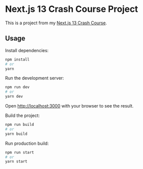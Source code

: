 # Next.js 13 Crash Course Project

This is a project from my [Next.js 13 Crash Course](https://youtu.be/Y6KDk5iyrYE).

## Usage

Install dependencies:

```bash
npm install
# or
yarn
```

Run the development server:

```bash
npm run dev
# or
yarn dev
```

Open [http://localhost:3000](http://localhost:3000) with your browser to see the result.

Build the project:

```bash
npm run build
# or
yarn build
```

Run production build:

```bash
npm run start
# or
yarn start
```